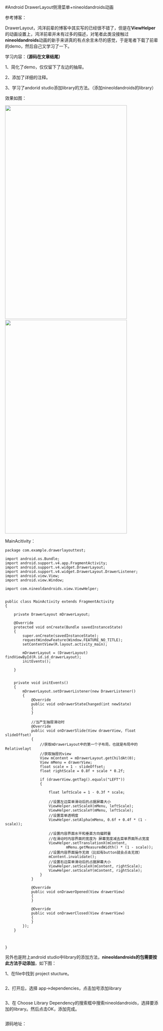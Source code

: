 #Android DrawerLayout侧滑菜单+nineoldandroids动画


参考博客：





DrawerLayout，鸿洋前辈的博客中其实写的已经很不错了，但是在**ViewHelper**的动画设置上，鸿洋前辈并未有过多的描述，对笔者此类没接触过**nineoldandroids**动画的新手来讲真的有点余言未尽的感觉，于是笔者下载了前辈的demo，然后自己又学习了一下。

 

学习内容：**（源码在文章结尾）**

1、简化了demo，仅仅留下了左边的抽屉。

2、添加了详细的注释。

3、学习了andorid studio添加library的方法。（添加nineoldandroids的library）

 

效果如图：

<img src="https://raw.githubusercontent.com/Double2hao/xujiajia_blog/main/img/16209910808040.png " width="400" height="700" alt="">  <img src="https://raw.githubusercontent.com/Double2hao/xujiajia_blog/main/img/16209910811061.png " width="400" height="700" alt=""> 

 

MainAcitivity：



```
package com.example.drawerlayouttest;

import android.os.Bundle;
import android.support.v4.app.FragmentActivity;
import android.support.v4.widget.DrawerLayout;
import android.support.v4.widget.DrawerLayout.DrawerListener;
import android.view.View;
import android.view.Window;

import com.nineoldandroids.view.ViewHelper;


public class MainActivity extends FragmentActivity
{

	private DrawerLayout mDrawerLayout;

	@Override
	protected void onCreate(Bundle savedInstanceState)
	{
		super.onCreate(savedInstanceState);
		requestWindowFeature(Window.FEATURE_NO_TITLE);
		setContentView(R.layout.activity_main);

		mDrawerLayout = (DrawerLayout) findViewById(R.id.id_drawerLayout);
		initEvents();

	}


	private void initEvents()
	{
		mDrawerLayout.setDrawerListener(new DrawerListener()
		{
			@Override
			public void onDrawerStateChanged(int newState)
			{
			}

			//当产生抽屉滑动时
			@Override
			public void onDrawerSlide(View drawerView, float slideOffset)
			{
				//获取mDrawerLayout中的第一个子布局，也就是布局中的Relativelayt
				//获取抽屉的view
				View mContent = mDrawerLayout.getChildAt(0);
				View mMenu = drawerView;
				float scale = 1 - slideOffset;
				float rightScale = 0.8f + scale * 0.2f;

				if (drawerView.getTag().equals("LEFT"))
				{

					float leftScale = 1 - 0.3f * scale;

					//设置左边菜单滑动后的占据屏幕大小
					ViewHelper.setScaleX(mMenu, leftScale);
					ViewHelper.setScaleY(mMenu, leftScale);
					//设置菜单透明度
					ViewHelper.setAlpha(mMenu, 0.6f + 0.4f * (1 - scale));

					//设置内容界面水平和垂直方向偏转量
					//在滑动时内容界面的宽度为 屏幕宽度减去菜单界面所占宽度
					ViewHelper.setTranslationX(mContent,
							mMenu.getMeasuredWidth() * (1 - scale));
					//设置内容界面操作无效（比如有button就会点击无效）
					mContent.invalidate();
					//设置右边菜单滑动后的占据屏幕大小
					ViewHelper.setScaleX(mContent, rightScale);
					ViewHelper.setScaleY(mContent, rightScale);
				}
			}

			@Override
			public void onDrawerOpened(View drawerView)
			{
			}

			@Override
			public void onDrawerClosed(View drawerView)
			{
			}
		});
	}



}

```



 

另外也是附上android studio中library的添加方法，**nineoldandroids的包需要按此方法手动添加**，如下图：

 

1、在file中找到 project stucture。

 

<img src="https://raw.githubusercontent.com/Double2hao/xujiajia_blog/main/img/16209910839872.png " alt=""> 

 

2、打开后，选择 app-&gt;dependencies，点击加号添加library

 

<img src="https://raw.githubusercontent.com/Double2hao/xujiajia_blog/main/img/16209910847743.png " alt=""> 

 

3、在 Choose Library Dependency的搜索框中搜索nineoldandroids，选择要添加的library。然后点击OK，添加完成。

 

<img src="https://raw.githubusercontent.com/Double2hao/xujiajia_blog/main/img/16209910849744.png " alt=""> 

 

 

源码地址：

 

 

